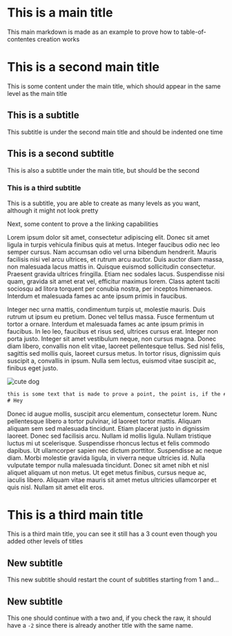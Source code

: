 # This is a main title

This main markdown is made as an example to prove how to table-of-contentes creation works

# This is a second main title

This is some content under the main title, which should appear in the same level as the main title

## This is a subtitle

This subtitle is under the second main title and should be indented one time

## This is a second subtitle

This is also a subtitle under the main title, but should be the second

### This is a third subtitle

This is a subtitle, you are able to create as many levels as you want, although it might not look pretty

Next, some content to prove a the linking capabilities

Lorem ipsum dolor sit amet, consectetur adipiscing elit. Donec sit amet ligula in turpis vehicula finibus quis at metus. Integer faucibus odio nec leo semper cursus. Nam accumsan odio vel urna bibendum hendrerit. Mauris facilisis nisi vel arcu ultrices, et rutrum arcu auctor. Duis auctor diam massa, non malesuada lacus mattis in. Quisque euismod sollicitudin consectetur. Praesent gravida ultrices fringilla. Etiam nec sodales lacus. Suspendisse nisi quam, gravida sit amet erat vel, efficitur maximus lorem. Class aptent taciti sociosqu ad litora torquent per conubia nostra, per inceptos himenaeos. Interdum et malesuada fames ac ante ipsum primis in faucibus.

Integer nec urna mattis, condimentum turpis ut, molestie mauris. Duis rutrum ut ipsum eu pretium. Donec vel tellus massa. Fusce fermentum ut tortor a ornare. Interdum et malesuada fames ac ante ipsum primis in faucibus. In leo leo, faucibus et risus sed, ultrices cursus erat. Integer non porta justo. Integer sit amet vestibulum neque, non cursus magna. Donec diam libero, convallis non elit vitae, laoreet pellentesque tellus. Sed nisl felis, sagittis sed mollis quis, laoreet cursus metus. In tortor risus, dignissim quis suscipit a, convallis in ipsum. Nulla sem lectus, euismod vitae suscipit ac, finibus eget justo.


![cute dog](https://hips.hearstapps.com/hmg-prod.s3.amazonaws.com/images/dog-puppy-on-garden-royalty-free-image-1586966191.jpg?crop=1.00xw:0.669xh;0,0.190xh&resize=1200:*)

```txt
this is some text that is made to prove a point, the point is, if the # key is inside a code block, it wont count as a title
# Hey
```

Donec id augue mollis, suscipit arcu elementum, consectetur lorem. Nunc pellentesque libero a tortor pulvinar, id laoreet tortor mattis. Aliquam aliquam sem sed malesuada tincidunt. Etiam placerat justo in dignissim laoreet. Donec sed facilisis arcu. Nullam id mollis ligula. Nullam tristique luctus mi ut scelerisque. Suspendisse rhoncus lectus et felis commodo dapibus. Ut ullamcorper sapien nec dictum porttitor. Suspendisse ac neque diam. Morbi molestie gravida ligula, in viverra neque ultricies id. Nulla vulputate tempor nulla malesuada tincidunt. Donec sit amet nibh et nisl aliquet aliquam ut non metus. Ut eget metus finibus, cursus neque ac, iaculis libero. Aliquam vitae mauris sit amet metus ultricies ullamcorper et quis nisl. Nullam sit amet elit eros.

# This is a third main title

This is a third main title, you can see it still has a 3 count even though you added other levels of titles

## New subtitle

This new subtitle should restart the count of subtitles starting from 1 and...

## New subtitle

This one should continue with a two and, if you check the raw, it should have a `-2` since there is already another title with the same name.
